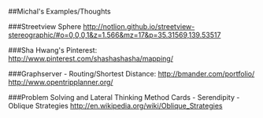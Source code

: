 ##Michal's Examples/Thoughts

###Streetview Sphere
http://notlion.github.io/streetview-stereographic/#o=0,0,0,1&z=1.566&mz=17&p=35.31569,139.53517

###Sha Hwang's Pinterest:
http://www.pinterest.com/shashashasha/mapping/

###Graphserver - Routing/Shortest Distance:
http://bmander.com/portfolio/
http://www.opentripplanner.org/

###Problem Solving and Lateral Thinking
Method Cards - Serendipity - Oblique Strategies
http://en.wikipedia.org/wiki/Oblique_Strategies
